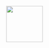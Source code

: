 <div id="header" align="center">
  <img src="https://i.pinimg.com/564x/ea/6a/f2/ea6af2d4f6ab7bd239d7ef5b6871f0ab.jpg" width="100"/>
</div>
